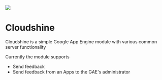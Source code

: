 [![](https://jitpack.io/v/Spiddekauga/cloudshine.svg)](https://jitpack.io/#Spiddekauga/cloudshine)

# Cloudshine
Cloudshine is a simple Google App Engine module with various common server functionality

Currently the module supports
- Send feedback
 - Send feedback from an Apps to the GAE's administrator
